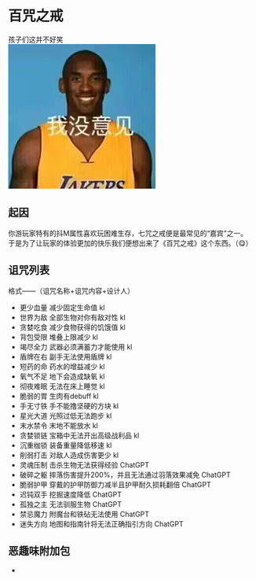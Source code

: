 # 百咒之戒
孩子们这并不好笑  
![man.jpg](img%2Fman.jpg)

## 起因
你游玩家特有的抖M属性喜欢玩困难生存，七咒之戒便是最常见的“嘉宾”之一。  
于是为了让玩家的体验更加的快乐我们便想出来了《百咒之戒》这个东西。（😋）

## 诅咒列表
格式——（诅咒名称+诅咒内容+设计人）
- 更少血量 减少固定生命值 kl
- 世界为敌 全部生物对你有敌对性 kl
- 贪婪吃食 减少食物获得的饥饿值 kl
- 背包受限 堆叠上限减少 kl
- 竭尽全力 武器必须满蓄力才能使用 kl
- 盾牌在右 副手无法使用盾牌 kl
- 短药的命 药水的增益减少 kl
- 氧气不足 地下会造成缺氧 kl
- 彻夜难眠 无法在床上睡觉 kl
- 脆弱的胃 生肉有debuff kl
- 手无寸铁 手不能撸坚硬的方块 kl
- 星光大道 光照过低无法跑步 kl
- 末水禁令 末地不能放水 kl
- 贪婪锁链 宝箱中无法开出高级战利品 kl
- 沉重枷锁 装备重量降低移速 kl
- 削弱打击 对敌人造成伤害更少 kl
- 灵魂压制 击杀生物无法获得经验 ChatGPT
- 破碎之躯 摔落伤害提升200%，并且无法通过羽落效果减免 ChatGPT
- 脆弱护甲 穿戴的护甲防御力减半且护甲耐久损耗翻倍 ChatGPT
- 迟钝双手 挖掘速度降低 ChatGPT
- 孤独之主 无法驯服生物 ChatGPT
- 禁忌魔力 附魔台和铁砧无法使用 ChatGPT
- 迷失方向 地图和指南针将无法正确指引方向 ChatGPT

## 恶趣味附加包
- 